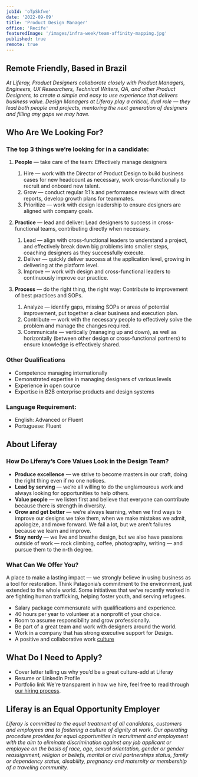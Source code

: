 ```yaml
---
jobId: 'oTpSkfwe'
date: '2022-09-09'
title: 'Product Design Manager'
office: 'Recife'
featuredImage: '/images/infra-week/team-affinity-mapping.jpg'
published: true
remote: true
---
```


## Remote Friendly, Based in Brazil

_At Liferay, Product Designers collaborate closely with Product Managers, Engineers, UX Researchers, Technical Writers, QA,  and other Product Designers, to create a simple and easy to use experience that delivers business value.
Design Managers at Liferay play a critical, dual role — they lead both people and projects, mentoring the next generation of designers and filling any gaps we may have._

## Who Are We Looking For?

### The top 3 things we’re looking for in a candidate:

1. **People** — take care of the team: Effectively manage designers
   1. Hire — work with the Director of Product Design to build business cases for new headcount as necessary, work cross-functionally to recruit and onboard new talent.
   2. Grow — conduct regular 1:1’s and performance reviews with direct reports, develop growth plans for teammates.
   3. Prioritize — work with design leadership to ensure designers are aligned with company goals.

2. **Practice** — lead and deliver: Lead designers to success in cross-functional teams, contributing directly when necessary.
   1. Lead — align with cross-functional leaders to understand a project, and effectively break down big problems into smaller steps, coaching designers as they successfully execute.
   2. Deliver — quickly deliver success at the application level, growing in delivering at the platform level.
   3. Improve — work with design and cross-functional leaders to continuously improve our practice.

3. **Process** — do the right thing, the right way: Contribute to improvement of best practices and SOPs.
   1. Analyze — identify gaps, missing SOPs or areas of potential improvement, put together a clear business and execution plan.
   2. Contribute — work with the necessary people to effectively solve the problem and manage the changes required.
   3. Communicate — vertically (managing up and down), as well as horizontally (between other design or cross-functional partners) to ensure knowledge is effectively shared.

### Other Qualifications

- Competence managing internationally
- Demonstrated expertise in managing designers of various levels
- Experience in open source
- Expertise in B2B enterprise products and design systems

### Language Requirement:

-   English: Advanced or Fluent
-   Portuguese: Fluent

## About Liferay

### How Do Liferay’s Core Values Look in the Design Team?

-   **Produce excellence** — we strive to become masters in our craft, doing the right thing even if no one notices.
-   **Lead by serving** — we’re all willing to do the unglamourous work and always looking for opportunities to help others.
-   **Value people** — we listen first and believe that everyone can contribute because there is strength in diversity.
-   **Grow and get better** — we’re always learning, when we find ways to improve our designs we take them, when we make mistakes we admit, apologize, and move forward. We fail a lot, but we aren’t failures because we learn and improve.
-   **Stay nerdy** — we live and breathe design, but we also have passions outside of work — rock climbing, coffee, photography, writing — and pursue them to the n-th degree.

### What Can We Offer You?

A place to make a lasting impact — we strongly believe in using business as a tool for restoration. Think Patagonia’s commitment to the environment, just extended to the whole world. Some initiatives that we’ve recently worked in are fighting human trafficking, helping foster youth, and serving refugees.
-   Salary package commensurate with qualifications and experience.
-   40 hours per year to volunteer at a nonprofit of your choice.
-   Room to assume responsibility and grow professionally.
-   Be part of a great team and work with designers around the world.
-   Work in a company that has strong executive support for Design.
-   A positive and collaborative work [culture](https://www.youtube.com/watch?v=2EPZxIC5ogU)

## What Do I Need to Apply?

-   Cover letter telling us why you’d be a great culture-add at Liferay
-   Resume or LinkedIn Profile
-   Portfolio link
We're transparent in how we hire, feel free to read through [our hiring process](https://liferay.design/articles/2021/how-we-hire/).


## Liferay is an Equal Opportunity Employer

_Liferay is committed to the equal treatment of all candidates, customers and employees and to fostering a culture of dignity at work. Our operating procedure provides for equal opportunities in recruitment and employment with the aim to eliminate discrimination against any job applicant or employee on the basis of race, age, sexual orientation, gender or gender reassignment, religion or beliefs, marital or civil partnerships status, family or dependency status, disability, pregnancy and maternity or membership of a traveling community._
